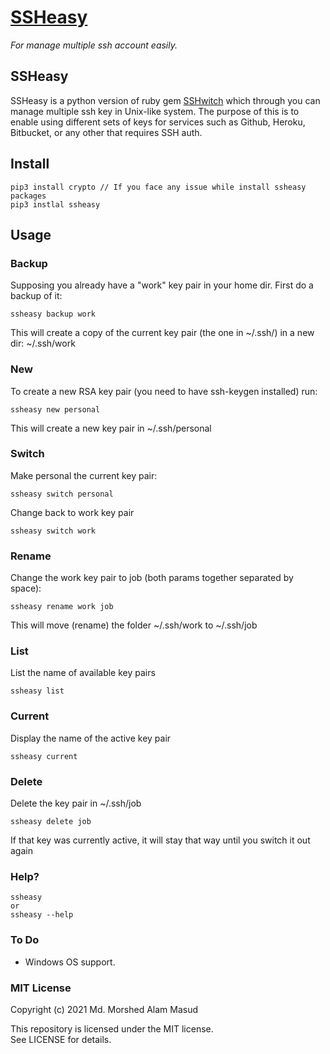 # [SSHeasy](https://pypi.org/project/ssheasy/)
*For manage multiple ssh account easily.*

## SSHeasy
SSHeasy is a python version of ruby gem [SSHwitch](https://github.com/agush22/sshwitch)
which through you can manage multiple ssh key in Unix-like system. 
The purpose of this is to enable using different sets of keys for services such as Github, Heroku, Bitbucket, or any other that requires SSH auth.

## Install
    pip3 install crypto // If you face any issue while install ssheasy packages 
    pip3 instlal ssheasy

## Usage
### Backup
Supposing you already have a "work" key pair in your home dir.
First do a backup of it:

    ssheasy backup work

This will create a copy of the current key pair (the one in ~/.ssh/) in a new dir:  ~/.ssh/work

### New
To create a new RSA key pair (you need to have ssh-keygen installed) run:

    ssheasy new personal

This will create a new key pair in ~/.ssh/personal

### Switch
Make personal the current key pair:

    ssheasy switch personal

Change back to work key pair

    ssheasy switch work

### Rename
Change the work key pair to job (both params together separated by space):

    ssheasy rename work job

This will move (rename) the folder ~/.ssh/work to ~/.ssh/job

### List
List the name of available key pairs

    ssheasy list

### Current
Display the name of the active key pair

    ssheasy current

### Delete

Delete the key pair in ~/.ssh/job

    ssheasy delete job

If that key was currently active, it will stay that way until you switch it out again


### Help?
    ssheasy
    or
    ssheasy --help

### To Do
-  Windows OS support.

### MIT License
Copyright (c) 2021 Md. Morshed Alam Masud

This repository is licensed under the MIT license. \
See LICENSE for details.
